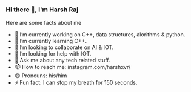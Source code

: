 ### Hi there 👋, I'm Harsh Raj

Here are some facts about me

- 🔭 I’m currently working on C++, data structures, alorithms & python.
- 🌱 I’m currently learning C++.
- 👯 I’m looking to collaborate on AI & IOT.
- 🤔 I’m looking for help with IOT.
- 💬 Ask me about any tech related stuff.
- 📫 How to reach me: instagram.com/harshxvr/
- 😄 Pronouns: his/him
- ⚡ Fun fact: I can stop my breath for 150 seconds.
